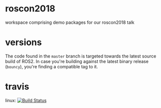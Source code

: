 # roscon2018
workspace comprising demo packages for our roscon2018 talk

# versions
The code found in the `master` branch is targeted towards the latest source build of ROS2. In case you're building against the latest binary release (`bouncy`), you're finding a compatible tag to it.

# travis
linux: [![Build Status](https://travis-ci.org/Karsten1987/roscon2018.svg?branch=master)](https://travis-ci.org/Karsten1987/roscon2018)
